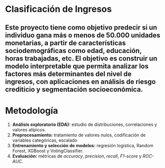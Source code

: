 
# Clasificación de Ingresos

Este proyecto tiene como objetivo predecir si un individuo gana más o menos de 50.000 unidades monetarias, a partir de características sociodemográficas como edad, educación, horas trabajadas, etc. El objetivo es construir un modelo interpretable que permita analizar los factores más determinantes del nivel de ingresos, con aplicaciones en análisis de riesgo crediticio y segmentación socioeconómica.
---

# Metodología

1. **Análisis exploratorio (EDA):** estudio de distribuciones, correlaciones y valores atípicos.  
2. **Preprocesamiento:** tratamiento de valores nulos, codificación de variables categóricas, escalado 
3. **Entrenamiento y selección de modelos:** regresión logística, Random Forest, XGBoost y VotingClassifier.  
4. **Evaluación:** métricas de *accuracy*, *precision*, *recall*, *F1-score* y *ROC-AUC*.  
